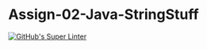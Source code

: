 # Assign-02-Java-StringStuff
[![GitHub's Super Linter](https://github.com/ICS4U-Programming-JessahT/Assign-02-Java-StringStuff/workflows/GitHub's%20Super%20Linter/badge.svg)](https://github.com/ICS4U-Programming-JessahT/Assign-02-Java-StringStuff/actions)
